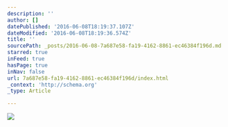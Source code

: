 ```yaml
---
description: ''
author: []
datePublished: '2016-06-08T18:19:37.107Z'
dateModified: '2016-06-08T18:19:36.574Z'
title: ''
sourcePath: _posts/2016-06-08-7a687e58-fa19-4162-8861-ec46384f196d.md
starred: true
inFeed: true
hasPage: true
inNav: false
url: 7a687e58-fa19-4162-8861-ec46384f196d/index.html
_context: 'http://schema.org'
_type: Article

---
```

![](https://the-grid-user-content.s3-us-west-2.amazonaws.com/b0f5ec77-c6c5-4440-ae63-2f6a948b65d9.jpg)